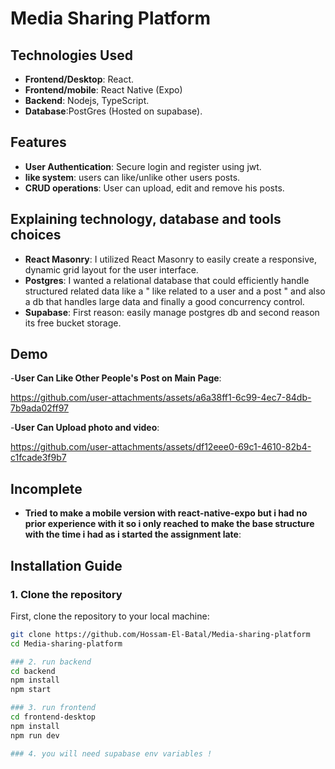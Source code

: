 # Media Sharing Platform

## Technologies Used

- **Frontend/Desktop**: React.
- **Frontend/mobile**: React Native (Expo)
- **Backend**: Nodejs, TypeScript.
- **Database**:PostGres (Hosted on supabase).

  
## **Features**

- **User Authentication**: Secure login and register using jwt.
- **like system**: users can like/unlike other users posts.
- **CRUD operations**: User can upload, edit and remove his posts.
  
## Explaining technology, database and tools choices

- **React Masonry**: I utilized React Masonry to easily create a responsive, dynamic grid layout for the user interface.
- **Postgres**: I wanted a relational database that could efficiently handle structured related data like a " like related to a user and a post " and also a db that handles large data and finally a good concurrency control.
- **Supabase**: First reason: easily manage postgres db and second reason its free bucket storage.
  
## Demo 
-**User Can Like Other People's Post on Main Page**: 

https://github.com/user-attachments/assets/a6a38ff1-6c99-4ec7-84db-7b9ada02ff97

-**User Can Upload photo and video**: 

https://github.com/user-attachments/assets/df12eee0-69c1-4610-82b4-c1fcade3f9b7

## **Incomplete**
- **Tried to make a mobile version with react-native-expo but i had no prior experience with it so i only reached to make the base structure with the time i had as i started the assignment late**:

## Installation Guide

### 1. Clone the repository
First, clone the repository to your local machine:

```bash
git clone https://github.com/Hossam-El-Batal/Media-sharing-platform
cd Media-sharing-platform

### 2. run backend 
cd backend
npm install
npm start

### 3. run frontend
cd frontend-desktop
npm install
npm run dev

### 4. you will need supabase env variables !









